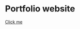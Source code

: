 # Portfolio website


[Click me](https://647ac68fbddc5141f4d7befc--spontaneous-cobbler-3d59b7.netlify.app/)